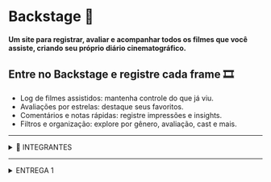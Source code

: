 # Backstage 🎥
#### Um site para registrar, avaliar e acompanhar todos os filmes que você assiste, criando seu próprio diário cinematográfico.

## Entre no **Backstage** e registre cada frame 🎞️
- Log de filmes assistidos: mantenha controle do que já viu.
- Avaliações por estrelas: destaque seus favoritos.
- Comentários e notas rápidas: registre impressões e insights.
- Filtros e organização: explore por gênero, avaliação, cast e mais.
----------------------------------------------------------------------------------------------------------------------------------------------
<details>
<summary> 🚀 INTEGRANTES  </summary>
  
- Henrique Antunes Calado 
  
- Leonardo Argente

- Louise Pessoas Araújo Medeiros de Souza

- Luis Antônio Godoy Idrissi

- Marília Liz Alves de Lima

- Rafael Pimenta Borba

- Victor Martins Tomaz de Melo
  </details>
----------------------------------------------------------------------------------------------------------------------------------------------
<details>
<summary> ENTREGA 1</summary>
  
- [Screencast](link youtube)
- [Histórias](https://docs.google.com/document/d/1aqIHFkvABIIP391eOZYChAOS2tJbzDw3llCjle1GSi0/edit?usp=sharing)

![Sprint 1](https://raw.githubusercontent.com/marilializ/Backstage/main/imagens/sprint1.PNG)

</details>
